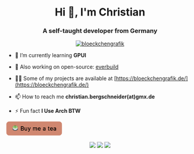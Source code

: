 <h1 align="center">Hi 👋, I'm Christian</h1>
<h3 align="center">A self-taught developer from Germany</h3>

<p align="center"> <a href="https://github.com/ryo-ma/github-profile-trophy"><img src="https://github-profile-trophy.vercel.app/?username=bloeckchengrafik&theme=nord" alt="bloeckchengrafik" /></a> </p>

- 🌱 I’m currently learning **GPUI**

- 👯 Also working on open-source: [everbuild](https://github.com/everbuild-org)

- 👨‍💻 Some of my projects are available at [https://bloeckchengrafik.de/](https://bloeckchengrafik.de/)

- 📫 How to reach me **christian.bergschneider(at)gmx.de**

- ⚡ Fun fact **I Use Arch BTW**

<a href="https://www.buymeacoffee.com/bloeckchen">

  <img src="https://raw.githubusercontent.com/Bloeckchengrafik/Bloeckchengrafik/main/Screenshot%202022-11-28%20at%2017-44-31%20Button%20and%20graphics%20Buy%20Me%20a%20Coffee.png" width="150px">

</a>
  
<p align="center">
  <img src = "https://github-readme-stats.vercel.app/api?username=Bloeckchengrafik&show_icons=true&count_private=true&theme=darcula&hide_border=true&hide=issues&bg_color=00000000">
  <img src = "https://github-readme-stats.vercel.app/api/top-langs/?username=Bloeckchengrafik&layout=compact&hide_border=true&theme=darcula&bg_color=00000000&langs_count=6&count_private=true">
  <img src = "https://github-readme-streak-stats.herokuapp.com?user=Bloeckchengrafik&theme=darcula&hide_border=true&background=FFFFFF00&count_private=true">
  <br>
  <br>
</p>
